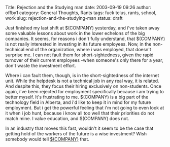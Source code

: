 Title: Rejection and the Studying man
date: 2003-09-19 09:26
author: offby1
category: General Thoughts, Rants
tags: fuck telus, rants, school, work
slug: rejection-and-the-studying-man
status: draft

Just finished my last shift at \$(COMPANY) yesterday, and i've taken away some valuable lessons about work in the lower echelons of the big companies. It seems, for reasons i don't fully understand, that \$(COMPANY) is not really interested in investing in its future employees. Now, in the non-technical end of the organization, where i was employed, that doesn't surprise me. I can not fault them for short-sightedness, given the rapid turnover of their current employees -when someone's only there for a year, don't waste the investment effort.

Where i can fault them, though, is in the short-sightedness of the internet unit. While the helpdesk is not a technical job in any real way, it is related. And despite this, they focus their hiring exclusively on non-students. Once again, i've been rejected for employment specifically because i am trying to better myself. It's frustrating to me. \$(COMPANY) is a big part of the technology field in Alberta, and i'd like to keep it in mind for my future employment. But i get the powerful feeling that i'm not going to even look at it when i job hunt, because i know all too well that their priorities do not match mine. I value education, and \$(COMPANY) does not.

In an industry that moves this fast, wouldn't it seem to be the case that getting hold of the workers of the future is a wise investment? Wish somebody would tell [\$(COMPANY)](http://www.telus.com/) that.
